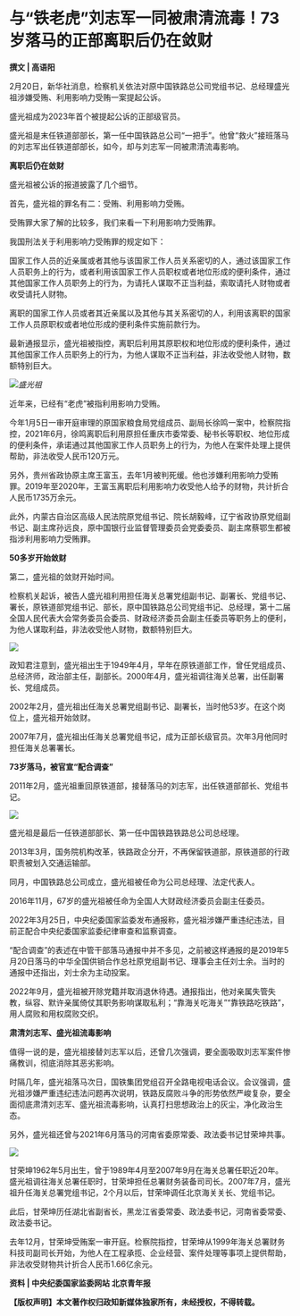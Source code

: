 # 与“铁老虎”刘志军一同被肃清流毒！73岁落马的正部离职后仍在敛财

**撰文 | 高语阳**

2月20日，新华社消息，检察机关依法对原中国铁路总公司党组书记、总经理盛光祖涉嫌受贿、利用影响力受贿一案提起公诉。

盛光祖成为2023年首个被提起公诉的正部级官员。

盛光祖是末任铁道部部长，第一任中国铁路总公司“一把手”。他曾“救火”接班落马的刘志军出任铁道部部长，如今，却与刘志军一同被肃清流毒影响。

**离职后仍在敛财**

盛光祖被公诉的报道披露了几个细节。

首先，盛光祖的罪名有二：受贿、利用影响力受贿。

受贿罪大家了解的比较多，我们来看一下利用影响力受贿罪。

我国刑法关于利用影响力受贿罪的规定如下：

国家工作人员的近亲属或者其他与该国家工作人员关系密切的人，通过该国家工作人员职务上的行为，或者利用该国家工作人员职权或者地位形成的便利条件，通过其他国家工作人员职务上的行为，为请托人谋取不正当利益，索取请托人财物或者收受请托人财物。

离职的国家工作人员或者其近亲属以及其他与其关系密切的人，利用该离职的国家工作人员原职权或者地位形成的便利条件实施前款行为。

最新通报显示，盛光祖被指控，离职后利用其原职权和地位形成的便利条件，通过其他国家工作人员职务上的行为，为他人谋取不正当利益，非法收受他人财物，数额特别巨大。

![](https://inews.gtimg.com/news_bt/OG_a9VF_WfPKhlTfmBRKGeOKk5gZjxF7th4Oa7ApPXx5QAA/1000)_盛光祖_

近年来，已经有“老虎”被指利用影响力受贿。

今年1月5日一审开庭审理的原国家粮食局党组成员、副局长徐鸣一案中，检察院指控，2021年6月，徐鸣离职后利用原担任重庆市委常委、秘书长等职权、地位形成的便利条件，承诺通过其他国家工作人员职务上的行为，为他人在案件处理上提供帮助，非法收受人民币120万元。

另外，贵州省政协原主席王富玉，去年1月被判死缓。他也涉嫌利用影响力受贿罪。2019年至2020年，王富玉离职后利用影响力收受他人给予的财物，共计折合人民币1735万余元。

此外，内蒙古自治区高级人民法院原党组书记、院长胡毅峰，辽宁省政协原党组副书记、副主席孙远良，原中国银行业监督管理委员会党委委员、副主席蔡鄂生都被指涉利用影响力受贿罪。

**50多岁开始敛财**

第二，盛光祖的敛财开始时间。

检察机关起诉，被告人盛光祖利用担任海关总署党组副书记、副署长、党组书记、署长，原铁道部党组书记、部长，原中国铁路总公司党组书记、总经理，第十二届全国人民代表大会常务委员会委员、财政经济委员会副主任委员等职务上的便利，为他人谋取利益，非法收受他人财物，数额特别巨大。

![](https://inews.gtimg.com/news_bt/Oj8_vuQr-M637y-hskPFV2D5DKGBK9iWCC0_rLq0rg7LAAA/1000)

政知君注意到，盛光祖出生于1949年4月，早年在原铁道部工作，曾任党组成员、总经济师，政治部主任，副部长。2000年4月，盛光祖调往海关总署，出任副署长、党组成员。

2002年2月，盛光祖出任海关总署党组副书记、副署长，当时他53岁。在这个岗位上，盛光祖开始敛财。

2007年7月，盛光祖出任海关总署党组书记，成为正部长级官员。次年3月他同时担任海关总署署长。

**73岁落马，被官宣“配合调查”**

2011年2月，盛光祖重回原铁道部，接替落马的刘志军，出任铁道部部长、党组书记。

![](https://inews.gtimg.com/news_bt/OMqJO3AX4cEP6TR6PEBIe6Z31JtfMVgU8nTQE1Cs0ZXBYAA/1000)

盛光祖是最后一任铁道部部长、第一任中国铁路铁路总公司总经理。

2013年3月，国务院机构改革，铁路政企分开，不再保留铁道部，原铁道部的行政职责被划入交通运输部。

同月，中国铁路总公司成立，盛光祖被任命为公司总经理、法定代表人。

2016年11月，67岁的盛光祖被任命为全国人大财政经济委员会副主任委员。

2022年3月25日，中央纪委国家监委发布通报称，盛光祖涉嫌严重违纪违法，目前正配合中央纪委国家监委纪律审查和监察调查。

“配合调查”的表述在中管干部落马通报中并不多见，之前被这样通报的是2019年5月20日落马的中华全国供销合作总社原党组副书记、理事会主任刘士余。当时的通报中还指出，刘士余为主动投案。

2022年9月，盛光祖被开除党籍并取消退休待遇。通报指出，他对亲属失管失教，纵容、默许亲属倚仗其职务影响谋取私利；“靠海关吃海关”“靠铁路吃铁路”，用人腐败和用权腐败交织。

**肃清刘志军、盛光祖流毒影响**

值得一说的是，盛光祖接替刘志军以后，还曾几次强调，要全面吸取刘志军案件惨痛教训，彻底消除其恶劣影响。

时隔几年，盛光祖落马次日，国铁集团党组召开全路电视电话会议。会议强调，盛光祖涉嫌严重违纪违法问题再次说明，铁路反腐败斗争的形势依然严峻复杂，要全面彻底肃清刘志军、盛光祖流毒影响，认真打扫思想政治上的灰尘，净化政治生态。

另外，盛光祖还曾与2021年6月落马的河南省委原常委、政法委书记甘荣坤共事。

![](https://inews.gtimg.com/news_bt/OnQ1DgxdsCLe9PVk9mGAA0nyzJz9DFY6aIbA47NWqSKIsAA/1000)

甘荣坤1962年5月出生，曾于1989年4月至2007年9月在海关总署任职近20年。盛光祖调往海关总署任职时，甘荣坤担任总署财务装备司司长。2007年7月，盛光祖升任海关总署党组书记，2个月以后，甘荣坤调任北京海关关长、党组书记。

此后，甘荣坤历任湖北省副省长，黑龙江省委常委、政法委书记，河南省委常委、政法委书记。

去年12月，甘荣坤受贿案一审开庭。检察院指控，甘荣坤从1999年海关总署财务科技司副司长开始，为他人在工程承揽、企业经营、案件处理等事项上提供帮助，非法收受财物共计折合人民币1.66亿余元。

**资料 | 中央纪委国家监委网站 北京青年报**

**【版权声明】本文著作权归政知新媒体独家所有，未经授权，不得转载。**

